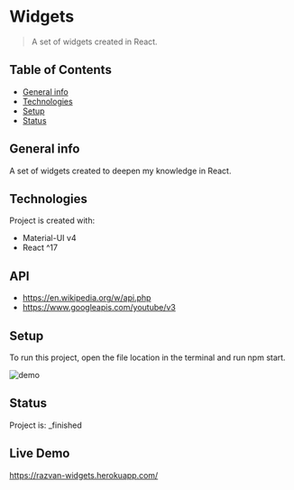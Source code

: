# Widgets
> A set of widgets created in React.

## Table of Contents
* [General info](#general-info)
* [Technologies](#technologies)
* [Setup](#setup)
* [Status](#status)

## General info
A set of widgets created to deepen my knowledge in React.
	
## Technologies
Project is created with:
* Material-UI v4
* React ^17

## API
* https://en.wikipedia.org/w/api.php
* https://www.googleapis.com/youtube/v3

## Setup
To run this project, open the file location in the terminal and run npm start.

![demo](/demo/widgets.gif)

## Status
Project is:  _finished

## Live Demo

https://razvan-widgets.herokuapp.com/
